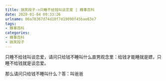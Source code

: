 ```yaml
---
title: 搞笑段子->只睡不给钱叫谈恋爱 | 糗事百科
date: 2020-01-04 09:33:26
urlname: 06a78367d74d10f7d19098f45bae63e7
tags: 
- 糗事百科
categories:
- 糗事百科
- 搞笑段子
---
```

只睡不给钱叫谈恋爱，请问只给钱不睡叫什么直男观念里：给钱才能睡就是嫖，只睡不给钱就是谈恋爱。

那么请问只给钱不睡叫什么？答：叫爸爸


